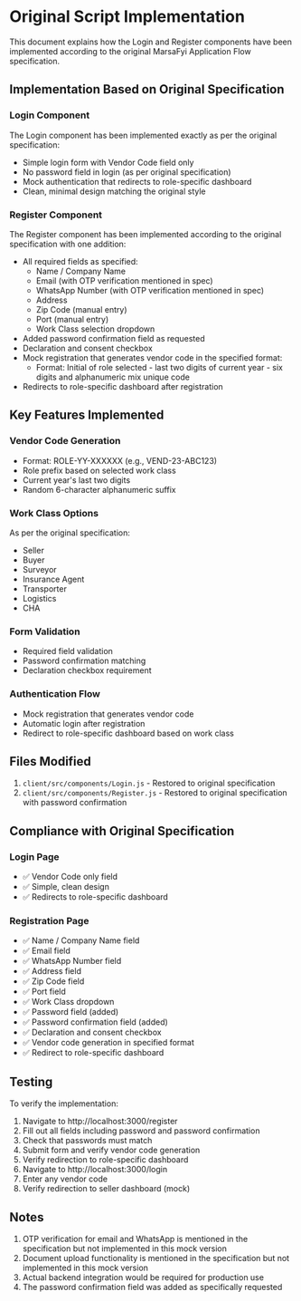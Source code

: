 # Original Script Implementation

This document explains how the Login and Register components have been implemented according to the original MarsaFyi Application Flow specification.

## Implementation Based on Original Specification

### Login Component
The Login component has been implemented exactly as per the original specification:
- Simple login form with Vendor Code field only
- No password field in login (as per original specification)
- Mock authentication that redirects to role-specific dashboard
- Clean, minimal design matching the original style

### Register Component
The Register component has been implemented according to the original specification with one addition:
- All required fields as specified:
  - Name / Company Name
  - Email (with OTP verification mentioned in spec)
  - WhatsApp Number (with OTP verification mentioned in spec)
  - Address
  - Zip Code (manual entry)
  - Port (manual entry)
  - Work Class selection dropdown
- Added password confirmation field as requested
- Declaration and consent checkbox
- Mock registration that generates vendor code in the specified format:
  - Format: Initial of role selected - last two digits of current year - six digits and alphanumeric mix unique code
- Redirects to role-specific dashboard after registration

## Key Features Implemented

### Vendor Code Generation
- Format: ROLE-YY-XXXXXX (e.g., VEND-23-ABC123)
- Role prefix based on selected work class
- Current year's last two digits
- Random 6-character alphanumeric suffix

### Work Class Options
As per the original specification:
- Seller
- Buyer
- Surveyor
- Insurance Agent
- Transporter
- Logistics
- CHA

### Form Validation
- Required field validation
- Password confirmation matching
- Declaration checkbox requirement

### Authentication Flow
- Mock registration that generates vendor code
- Automatic login after registration
- Redirect to role-specific dashboard based on work class

## Files Modified

1. `client/src/components/Login.js` - Restored to original specification
2. `client/src/components/Register.js` - Restored to original specification with password confirmation

## Compliance with Original Specification

### Login Page
- ✅ Vendor Code only field
- ✅ Simple, clean design
- ✅ Redirects to role-specific dashboard

### Registration Page
- ✅ Name / Company Name field
- ✅ Email field
- ✅ WhatsApp Number field
- ✅ Address field
- ✅ Zip Code field
- ✅ Port field
- ✅ Work Class dropdown
- ✅ Password field (added)
- ✅ Password confirmation field (added)
- ✅ Declaration and consent checkbox
- ✅ Vendor code generation in specified format
- ✅ Redirect to role-specific dashboard

## Testing

To verify the implementation:
1. Navigate to http://localhost:3000/register
2. Fill out all fields including password and password confirmation
3. Check that passwords must match
4. Submit form and verify vendor code generation
5. Verify redirection to role-specific dashboard
6. Navigate to http://localhost:3000/login
7. Enter any vendor code
8. Verify redirection to seller dashboard (mock)

## Notes

1. OTP verification for email and WhatsApp is mentioned in the specification but not implemented in this mock version
2. Document upload functionality is mentioned in the specification but not implemented in this mock version
3. Actual backend integration would be required for production use
4. The password confirmation field was added as specifically requested